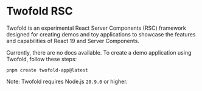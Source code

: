 # Twofold RSC

Twofold is an experimental React Server Components (RSC) framework designed for creating demos and toy applications to showcase the features and capabilities of React 19 and Server Components.

Currently, there are no docs available. To create a demo application using Twofold, follow these steps:

```text
pnpm create twofold-app@latest
```

Note: Twofold requires Node.js `20.9.0` or higher.
